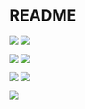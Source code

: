 # README


![](https://img.shields.io/github/repo-size/btrspg/plot-scripts.svg)
[![](https://img.shields.io/github/release/btrspg/plot-scripts.svg)](https://github.com/btrspg/plot-scripts/releases)


![](https://img.shields.io/github/languages/code-size/btrspg/plot-scripts.svg)
![](https://img.shields.io/github/downloads/btrspg/plot-scripts/total.svg)

![](https://img.shields.io/github/license/btrspg/plot-scripts.svg)
![](https://img.shields.io/github/followers/btrspg.svg?label=Follow&style=social)

![](https://img.shields.io/github/forks/btrspg/plot-scripts.svg?label=Fork&style=social)

